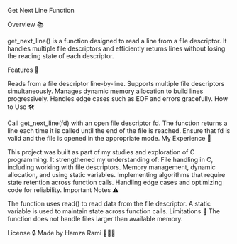 Get Next Line Function

Overview 📚

get_next_line() is a function designed to read a line from a file descriptor. It handles multiple file descriptors and efficiently returns lines without losing the reading state of each descriptor.

Features 🚀

Reads from a file descriptor line-by-line.
Supports multiple file descriptors simultaneously.
Manages dynamic memory allocation to build lines progressively.
Handles edge cases such as EOF and errors gracefully.
How to Use 🛠️

Call get_next_line(fd) with an open file descriptor fd.
The function returns a line each time it is called until the end of the file is reached.
Ensure that fd is valid and the file is opened in the appropriate mode.
My Experience 🌟

This project was built as part of my studies and exploration of C programming. It strengthened my understanding of:
File handling in C, including working with file descriptors.
Memory management, dynamic allocation, and using static variables.
Implementing algorithms that require state retention across function calls.
Handling edge cases and optimizing code for reliability.
Important Notes ⚠️

The function uses read() to read data from the file descriptor.
A static variable is used to maintain state across function calls.
Limitations 🚫
The function does not handle files larger than available memory.

License 🔒
Made by Hamza Rami 👨‍💻✨
